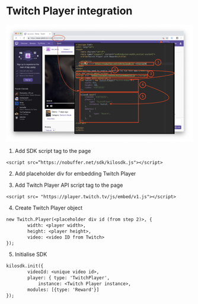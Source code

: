 # Twitch Player integration
![image](https://raw.githubusercontent.com/verasitytech/docs/master/integrations/img/Twitch.png)
 
1. Add SDK script tag to the page
```
<script src=“https://nobuffer.net/sdk/kilosdk.js"></script>
```

2. Add placeholder div for embedding Twitch Player

3. Add Twitch Player API script tag to the page
```
<script src= "https://player.twitch.tv/js/embed/v1.js"></script>
```

4. Create Twitch Player object
```
new Twitch.Player(<placeholder div id (from step 2)>, {
		width: <player width>,
		height: <player height>,
		video: <video ID from Twitch>
});
```

5. Initialise SDK
```
kilosdk.init({
		videoId: <unique video id>,
		player: { type: 'TwitchPlayer',
			instance: <Twitch Player instance>,
		modules: [{type: 'Reward'}]
});
```
